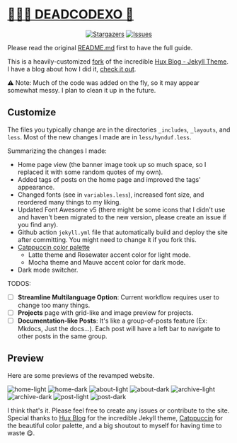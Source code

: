[🌻👻🐻 DEADCODEXO 👋](https://deadcodexo.github.io)
================================

<p align="center">
	<a href="https://github.com/HynDuf/hynduf.github.io/stargazers">
		<img alt="Stargazers" src="https://img.shields.io/github/stars/HynDuf/hynduf.github.io?style=for-the-badge&logo=starship&color=C9CBFF&logoColor=D9E0EE&labelColor=302D41"></a>
	<a href="https://github.com/HynDuf/hynduf.github.io/issues">
		<img alt="Issues" src="https://img.shields.io/github/issues/HynDuf/hynduf.github.io?style=for-the-badge&logo=gitbook&color=B5E8E0&logoColor=D9E0EE&labelColor=302D41"></a>
</p>


Please read the original [README.md](https://github.com/Huxpro/huxpro.github.io) first to have the full guide.

This is a heavily-customized [fork](https://github.com/HynDuf/hynduf.github.io) of the incredible [Hux Blog - Jekyll Theme](https://github.com/Huxpro/huxpro.github.io). I have a blog about how I did it, [check it out](https://hynduf.github.io/2023/12/31/building-my-aesthetic-personal-site/).

⚠️  Note: Much of the code was added on the fly, so it may appear somewhat messy. I plan to clean it up in the future.
## Customize
The files you typically change are in the directories `_includes`, `_layouts`, and `less`. Most of the new changes I made are in `less/hynduf.less`.

Summarizing the changes I made:
- Home page view (the banner image took up so much space, so I replaced it with some random quotes of my own).
- Added tags of posts on the home page and improved the tags' appearance.
- Changed fonts (see in `variables.less`), increased font size, and reordered many things to my liking.
- Updated Font Awesome v5 (there might be some icons that I didn't use and haven't been migrated to the new version, please create an issue if you find any).
- Github action `jekyll.yml` file that automatically build and deploy the site after committing. You might need to change it if you fork this.
- [Catppuccin color palette](https://github.com/catppuccin/catppuccin)
    - Latte theme and Rosewater accent color for light mode.
    - Mocha theme and Mauve accent color for dark mode.
- Dark mode switcher.

TODOS:
- [ ] **Streamline Multilanguage Option**: Current workflow requires user to change too many things.
- [ ] **Projects** page with grid-like and image preview for projects.
- [ ] **Documentation-like Posts**: It's like a group-of-posts feature (Ex: Mkdocs, Just the docs...). Each post will have a left bar to navigate to other posts in the same group.

## Preview
Here are some previews of the revamped website.

![home-light](assets/home-light.png)
![home-dark](assets/home-dark.png)
![about-light](assets/about-light.png)
![about-dark](assets/about-dark.png)
![archive-light](assets/archive-light.png)
![archive-dark](assets/archive-dark.png)
![post-light](assets/post-light.png)
![post-dark](assets/post-dark.png)

I think that's it. Please feel free to create any issues or contribute to the site. Special thanks to [Hux Blog](https://github.com/Huxpro/huxpro.github.io) for the incredible Jekyll theme, [Catppuccin](https://github.com/catppuccin/catppuccin) for the beautiful color palette, and a big shoutout to myself for having time to waste 😋.
